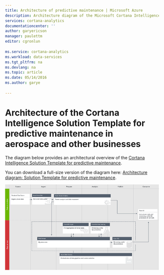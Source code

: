 ```yaml
---
title: Architecture of predictive maintenance | Microsoft Azure
description: Architecture diagram of the Microsoft Cortana Intelligence Solution Template for predictive maintenance in aerospace, utilities, transportation
services: cortana-analytics
documentationcenter: ''
author: garyericson
manager: paulettm
editor: cgronlun

ms.service: cortana-analytics
ms.workload: data-services
ms.tgt_pltfrm: na
ms.devlang: na
ms.topic: article
ms.date: 05/14/2016
ms.author: garye

---
```

# Architecture of the Cortana Intelligence Solution Template for predictive maintenance in aerospace and other businesses
The diagram below provides an architectural overview of the [Cortana Intelligence Solution Template for predictive maintenance](https://gallery.cortanaanalytics.com/SolutionTemplate/Predictive-Maintenance-for-Aerospace-1).

You can download a full-size version of the diagram here: [Architecture diagram: Solution Template for predictive maintenance](http://download.microsoft.com/download/1/9/B/19B815F0-D1B0-4F67-AED3-A40544225FD1/ca-topologies-maintenance-prediction.png).

![Microsoft Cortana Intelligence Solution Template architecture diagram for predictive maintenance](./media/cortana-analytics-architecture-predictive-maintenance/ca-topologies-maintenance-prediction.png)

[image]: ./media/cortana-analytics-architecture-predictive-maintenance/ca-topologies-maintenance-prediction.png
